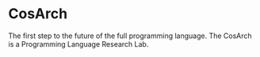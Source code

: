 # CosArch

The first step to the future of the full programming language. The CosArch is a Programming Language Research Lab.
